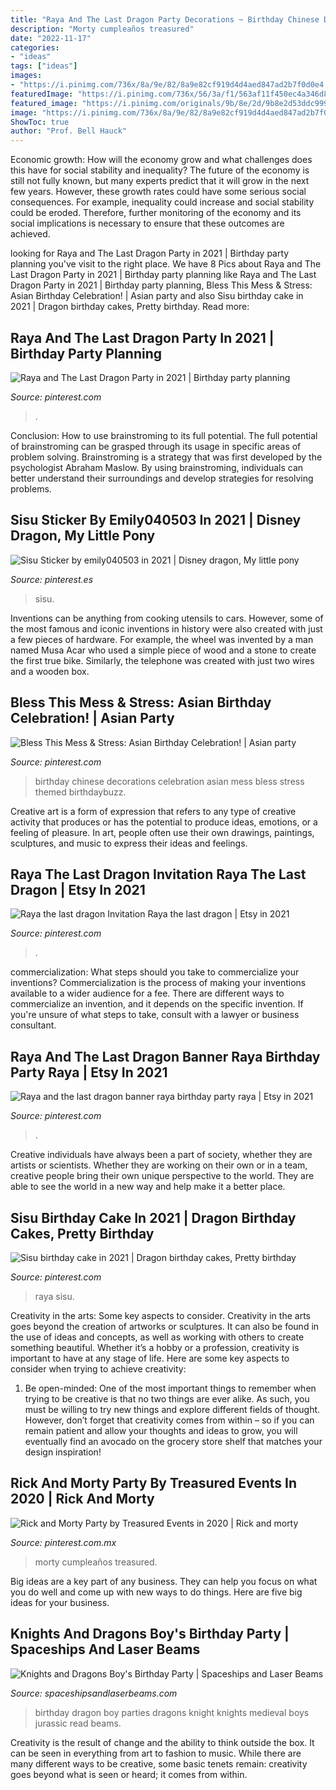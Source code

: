 ```yaml
---
title: "Raya And The Last Dragon Party Decorations ~ Birthday Chinese Decorations Celebration Asian Mess Bless Stress Themed Birthdaybuzz"
description: "Morty cumpleaños treasured"
date: "2022-11-17"
categories:
- "ideas"
tags: ["ideas"]
images:
- "https://i.pinimg.com/736x/8a/9e/82/8a9e82cf919d4d4aed847ad2b7f0d0e4.jpg"
featuredImage: "https://i.pinimg.com/736x/56/3a/f1/563af11f450ec4a346d85ae247e6ab4a.jpg"
featured_image: "https://i.pinimg.com/originals/9b/8e/2d/9b8e2d53ddc99943a452c3032c479d75.jpg"
image: "https://i.pinimg.com/736x/8a/9e/82/8a9e82cf919d4d4aed847ad2b7f0d0e4.jpg"
ShowToc: true
author: "Prof. Bell Hauck"
---
```



Economic growth: How will the economy grow and what challenges does this have for social stability and inequality?
The future of the economy is still not fully known, but many experts predict that it will grow in the next few years. However, these growth rates could have some serious social consequences. For example, inequality could increase and social stability could be eroded. Therefore, further monitoring of the economy and its social implications is necessary to ensure that these outcomes are achieved.

	

		
looking for Raya and The Last Dragon Party in 2021 | Birthday party planning you've visit to the right place. We have 8 Pics about Raya and The Last Dragon Party in 2021 | Birthday party planning like Raya and The Last Dragon Party in 2021 | Birthday party planning, Bless This Mess &amp; Stress: Asian Birthday Celebration! | Asian party and also Sisu birthday cake in 2021 | Dragon birthday cakes, Pretty birthday. Read more:
		
    
## Raya And The Last Dragon Party In 2021 | Birthday Party Planning

<img loading=lazy src="https://i.pinimg.com/originals/da/da/cb/dadacb3d58d841b43b720a7241610216.jpg" onerror="this.onerror=null;this.src='https://tse2.mm.bing.net/th?id=OIP.R5IHQmFqitrcPo4PVTqJmgHaHc&amp;pid=15.1';" alt="Raya and The Last Dragon Party in 2021 | Birthday party planning">

_Source: pinterest.com_

>. 

	

Conclusion: How to use brainstroming to its full potential.
The full potential of brainstroming can be grasped through its usage in specific areas of problem solving. Brainstroming is a strategy that was first developed by the psychologist Abraham Maslow. By using brainstroming, individuals can better understand their surroundings and develop strategies for resolving problems.

    
## Sisu Sticker By Emily040503 In 2021 | Disney Dragon, My Little Pony

<img loading=lazy src="https://i.pinimg.com/736x/56/3a/f1/563af11f450ec4a346d85ae247e6ab4a.jpg" onerror="this.onerror=null;this.src='https://tse2.mm.bing.net/th?id=OIP.-bZe2ySGrgt9btAOBtcKIAHaJ3&amp;pid=15.1';" alt="Sisu Sticker by emily040503 in 2021 | Disney dragon, My little pony">

_Source: pinterest.es_

>sisu. 

	

Inventions can be anything from cooking utensils to cars. However, some of the most famous and iconic inventions in history were also created with just a few pieces of hardware. For example, the wheel was invented by a man named Musa Acar who used a simple piece of wood and a stone to create the first true bike. Similarly, the telephone was created with just two wires and a wooden box.

    
## Bless This Mess &amp; Stress: Asian Birthday Celebration! | Asian Party

<img loading=lazy src="https://i.pinimg.com/originals/0a/c2/34/0ac2342d4aed77f99a8eae438844d35e.jpg" onerror="this.onerror=null;this.src='https://tse4.mm.bing.net/th?id=OIP.342tWKANEVf2S0Y9lWiXWQAAAA&amp;pid=15.1';" alt="Bless This Mess &amp; Stress: Asian Birthday Celebration! | Asian party">

_Source: pinterest.com_

>birthday chinese decorations celebration asian mess bless stress themed birthdaybuzz. 

	

Creative art is a form of expression that refers to any type of creative activity that produces or has the potential to produce ideas, emotions, or a feeling of pleasure. In art, people often use their own drawings, paintings, sculptures, and music to express their ideas and feelings.

    
## Raya The Last Dragon Invitation Raya The Last Dragon | Etsy In 2021

<img loading=lazy src="https://i.pinimg.com/originals/9b/8e/2d/9b8e2d53ddc99943a452c3032c479d75.jpg" onerror="this.onerror=null;this.src='https://tse3.mm.bing.net/th?id=OIP.ry6vIRF08OvWy0s4W_4vugHaLH&amp;pid=15.1';" alt="Raya the last dragon Invitation Raya the last dragon | Etsy in 2021">

_Source: pinterest.com_

>. 

	

commercialization: What steps should you take to commercialize your inventions?
Commercialization is the process of making your inventions available to a wider audience for a fee. There are different ways to commercialize an invention, and it depends on the specific invention. If you're unsure of what steps to take, consult with a lawyer or business consultant.

    
## Raya And The Last Dragon Banner Raya Birthday Party Raya | Etsy In 2021

<img loading=lazy src="https://i.pinimg.com/736x/e1/96/e6/e196e6b568ec051d8f3b04b04629146f.jpg" onerror="this.onerror=null;this.src='https://tse4.mm.bing.net/th?id=OIP.wi4urae9hnu1wevEY8IU-AHaHZ&amp;pid=15.1';" alt="Raya and the last dragon banner raya birthday party raya | Etsy in 2021">

_Source: pinterest.com_

>. 

	

Creative individuals have always been a part of society, whether they are artists or scientists. Whether they are working on their own or in a team, creative people bring their own unique perspective to the world. They are able to see the world in a new way and help make it a better place.

    
## Sisu Birthday Cake In 2021 | Dragon Birthday Cakes, Pretty Birthday

<img loading=lazy src="https://i.pinimg.com/736x/8a/9e/82/8a9e82cf919d4d4aed847ad2b7f0d0e4.jpg" onerror="this.onerror=null;this.src='https://tse3.mm.bing.net/th?id=OIP.hZIgWNAhwl_JcL6w48-HpgHaJ3&amp;pid=15.1';" alt="Sisu birthday cake in 2021 | Dragon birthday cakes, Pretty birthday">

_Source: pinterest.com_

>raya sisu. 

	

Creativity in the arts: Some key aspects to consider.
Creativity in the arts goes beyond the creation of artworks or sculptures. It can also be found in the use of ideas and concepts, as well as working with others to create something beautiful. Whether it’s a hobby or a profession, creativity is important to have at any stage of life. Here are some key aspects to consider when trying to achieve creativity: 
1) Be open-minded: One of the most important things to remember when trying to be creative is that no two things are ever alike. As such, you must be willing to try new things and explore different fields of thought. However, don’t forget that creativity comes from within – so if you can remain patient and allow your thoughts and ideas to grow, you will eventually find an avocado on the grocery store shelf that matches your design inspiration!

    
## Rick And Morty Party By Treasured Events In 2020 | Rick And Morty

<img loading=lazy src="https://i.pinimg.com/originals/e8/7a/fa/e87afa1f0c6425d3405701c60b689e08.jpg" onerror="this.onerror=null;this.src='https://tse2.mm.bing.net/th?id=OIP.v5nOYZn648NJGnODX4iqfwHaHa&amp;pid=15.1';" alt="Rick and Morty Party by Treasured Events in 2020 | Rick and morty">

_Source: pinterest.com.mx_

>morty cumpleaños treasured. 

	

Big ideas are a key part of any business. They can help you focus on what you do well and come up with new ways to do things. Here are five big ideas for your business.

    
## Knights And Dragons Boy&#039;s Birthday Party | Spaceships And Laser Beams

<img loading=lazy src="http://spaceshipsandlaserbeams.com/wp-content/uploads/2015/09/dragon-knight-party-ideas-for-boys.jpg" onerror="this.onerror=null;this.src='https://tse1.mm.bing.net/th?id=OIP.ZKL2B6uDJFkS43orztHABAHaKl&amp;pid=15.1';" alt="Knights and Dragons Boy&#039;s Birthday Party | Spaceships and Laser Beams">

_Source: spaceshipsandlaserbeams.com_

>birthday dragon boy parties dragons knight knights medieval boys jurassic read beams. 

	

Creativity is the result of change and the ability to think outside the box. It can be seen in everything from art to fashion to music. While there are many different ways to be creative, some basic tenets remain: creativity goes beyond what is seen or heard; it comes from within.


